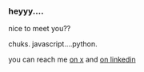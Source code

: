 ### heyyy....

nice to meet you??

chuks. javascript....python.

you can reach me [on x](https://x.com/papiichuks) and [on linkedin](https://linkedin.com/in/chukwuka-okorie-david)
<!--
**papichuks/papichuks** is a ✨ _special_ ✨ repository because its `README.md` (this file) appears on your GitHub profile.
**![](https://komarev.com/ghpvc/?username=papichuks)

Here are some ideas to get you started:

- 🔭 I’m currently working on ...
- 🌱 I’m currently learning ...
- 👯 I’m looking to collaborate on ...
- 🤔 I’m looking for help with ...
- 💬 Ask me about ...
- 📫 How to reach me: ...
- 😄 Pronouns: ...
- ⚡ Fun fact: ...
-->
